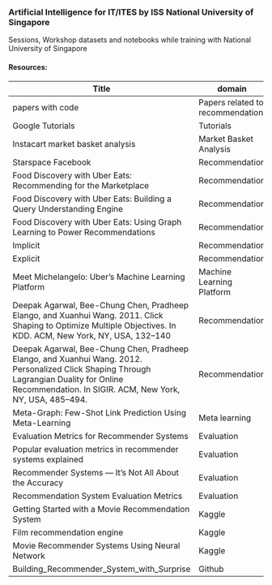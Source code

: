 ### Artificial Intelligence for IT/ITES by ISS National University of Singapore

Sessions, Workshop datasets and notebooks while training with National University of Singapore

 
#### Resources:
|Title  	|  domain	| link 	|
|-	|-	|-	|
| papers with code  | Papers related to recommendation | [link](https://paperswithcode.com/task/recommendation-systems) |
| Google Tutorials | Tutorials | [link](https://cloud.google.com/solutions/machine-learning/recommendation-system-tensorflow-create-model) |
| Instacart market basket analysis 	| Market Basket Analysis 	| [link](https://medium.com/kaggle-blog/instacart-market-basket-analysis-feda2700cded) 	|
| Starspace Facebook 	| Recommendation 	| [link](https://ai.facebook.com/tools/starspace) 	|
| Food Discovery with Uber Eats: Recommending for the Marketplace 	| Recommendation 	| [link](https://eng.uber.com/uber-eats-recommending-marketplace/) 	|
| Food Discovery with Uber Eats: Building a Query Understanding Engine  | Recommendation | [link](https://eng.uber.com/uber-eats-query-understanding/)  |
| Food Discovery with Uber Eats: Using Graph Learning to Power Recommendations  | Recommendation  | [link](https://eng.uber.com/uber-eats-graph-learning/)  |
| Implicit | Recommendation | [link](https://towardsdatascience.com/building-a-collaborative-filtering-recommender-system-with-clickstream-data-dffc86c8c65)  |
| Explicit | Recommendation | [link](https://towardsdatascience.com/building-and-testing-recommender-systems-with-surprise-step-by-step-d4ba702ef80b) |
| Meet Michelangelo: Uber’s Machine Learning Platform | Machine Learning Platform | [link](https://eng.uber.com/michelangelo-machine-learning-platform/) |
| Deepak Agarwal, Bee-Chung Chen, Pradheep Elango, and Xuanhui Wang. 2011. Click Shaping to Optimize Multiple Objectives. In KDD. ACM, New York, NY, USA, 132–140 | Recommendation | |
| Deepak Agarwal, Bee-Chung Chen, Pradheep Elango, and Xuanhui Wang. 2012. Personalized Click Shaping Through Lagrangian Duality for Online Recommendation. In SIGIR. ACM, New York, NY, USA, 485–494. | Recommendation | |
| Meta-Graph: Few-Shot Link Prediction Using Meta-Learning | Meta learning | [link](https://eng.uber.com/meta-graph/) |
| Evaluation Metrics for Recommender Systems | Evaluation | [link](https://towardsdatascience.com/evaluation-metrics-for-recommender-systems-df56c6611093) |
| Popular evaluation metrics in recommender systems explained | Evaluation | [link](https://medium.com/qloo/popular-evaluation-metrics-in-recommender-systems-explained-324ff2fb427d) |
| Recommender Systems — It’s Not All About the Accuracy | Evaluation | [link](https://gab41.lab41.org/recommender-systems-its-not-all-about-the-accuracy-562c7dceeaff) |
| Recommendation System Evaluation Metrics | Evaluation | [link](https://medium.com/@rishabhbhatia315/recommendation-system-evaluation-metrics-3f6739288870) |
| Getting Started with a Movie Recommendation System | Kaggle | [link](https://www.kaggle.com/ibtesama/getting-started-with-a-movie-recommendation-system) |
| Film recommendation engine | Kaggle | [link](https://www.kaggle.com/fabiendaniel/film-recommendation-engine) |
| Movie Recommender Systems Using Neural Network | Kaggle | [link](https://www.kaggle.com/mejbahahammad/movie-recommender-systems-using-neural-network?) |
| Building_Recommender_System_with_Surprise | Github | [link ](https://github.com/singhsidhukuldeep/RecommendationSystem/blob/master/Building_Recommender_System_with_Surprise.ipynb) |

